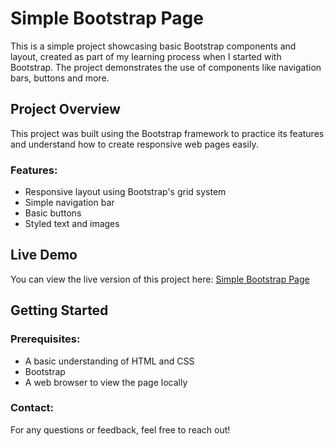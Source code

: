 # Simple Bootstrap Page

This is a simple project showcasing basic Bootstrap components and layout, created as part of my learning process when I started with Bootstrap. The project demonstrates the use of components like navigation bars, buttons and more.

## Project Overview

This project was built using the Bootstrap framework to practice its features and understand how to create responsive web pages easily.

### Features:

- Responsive layout using Bootstrap's grid system
- Simple navigation bar
- Basic buttons
- Styled text and images

## Live Demo

You can view the live version of this project here: [Simple Bootstrap Page](https://klimentina2709.github.io/Templates/)

## Getting Started

### Prerequisites:

- A basic understanding of HTML and CSS
- Bootstrap
- A web browser to view the page locally

### Contact:

For any questions or feedback, feel free to reach out!
